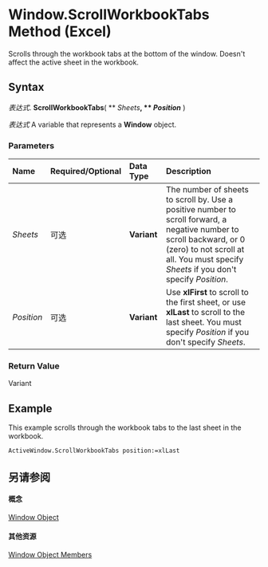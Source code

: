 
# Window.ScrollWorkbookTabs Method (Excel)

Scrolls through the workbook tabs at the bottom of the window. Doesn't affect the active sheet in the workbook.


## Syntax

 _表达式_. **ScrollWorkbookTabs**( ** _Sheets_**, ** _Position_** )

 _表达式_ A variable that represents a **Window** object.


### Parameters



|**Name**|**Required/Optional**|**Data Type**|**Description**|
|:-----|:-----|:-----|:-----|
| _Sheets_|可选|**Variant**|The number of sheets to scroll by. Use a positive number to scroll forward, a negative number to scroll backward, or 0 (zero) to not scroll at all. You must specify  _Sheets_ if you don't specify _Position_.|
| _Position_|可选|**Variant**|Use  **xlFirst** to scroll to the first sheet, or use **xlLast** to scroll to the last sheet. You must specify _Position_ if you don't specify _Sheets_.|

### Return Value

Variant


## Example

This example scrolls through the workbook tabs to the last sheet in the workbook.


```
ActiveWindow.ScrollWorkbookTabs position:=xlLast
```


## 另请参阅


#### 概念


[Window Object](8591b1ad-76f8-14e2-9120-406b65093f5a.md)
#### 其他资源


[Window Object Members](http://msdn.microsoft.com/library/f11db427-24a4-041c-2fd5-03ce73ae6c16%28Office.15%29.aspx)